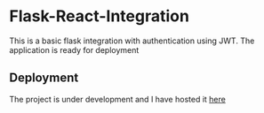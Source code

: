 # Flask-React-Integration
This is a basic flask integration with authentication using JWT. The application is ready for deployment

## Deployment
The project is under development and I have hosted it [here](https://reflask.pythonanywhere.com/)

